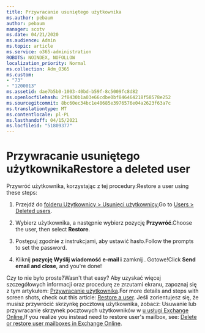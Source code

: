 ```yaml
---
title: Przywracanie usuniętego użytkownika
ms.author: pebaum
author: pebaum
manager: scotv
ms.date: 04/21/2020
ms.audience: Admin
ms.topic: article
ms.service: o365-administration
ROBOTS: NOINDEX, NOFOLLOW
localization_priority: Normal
ms.collection: Adm_O365
ms.custom:
- "73"
- "1200013"
ms.assetid: dae7b5b0-1003-40bd-b59f-8c5009fc8d82
ms.openlocfilehash: 2f8430b1a03e66cdbe0bf846464218f58578e252
ms.sourcegitcommit: 8bc60ec34bc1e40685e3976576e04a2623f63a7c
ms.translationtype: MT
ms.contentlocale: pl-PL
ms.lasthandoff: 04/15/2021
ms.locfileid: "51809377"
---
```

# <a name="restore-a-deleted-user"></a><span data-ttu-id="a8a54-102">Przywracanie usuniętego użytkownika</span><span class="sxs-lookup"><span data-stu-id="a8a54-102">Restore a deleted user</span></span>

<span data-ttu-id="a8a54-103">Przywróć użytkownika, korzystając z tej procedury:</span><span class="sxs-lookup"><span data-stu-id="a8a54-103">Restore a user using these steps:</span></span>
  
1. <span data-ttu-id="a8a54-104">Przejdź do [folderu Użytkownicy \> Usunięci użytkownicy.](https://admin.microsoft.com/adminportal/home#/deletedusers)</span><span class="sxs-lookup"><span data-stu-id="a8a54-104">Go to [Users \> Deleted users](https://admin.microsoft.com/adminportal/home#/deletedusers).</span></span>

2. <span data-ttu-id="a8a54-105">Wybierz użytkownika, a następnie wybierz pozycję **Przywróć**.</span><span class="sxs-lookup"><span data-stu-id="a8a54-105">Choose the user, then select **Restore**.</span></span>

3. <span data-ttu-id="a8a54-106">Postępuj zgodnie z instrukcjami, aby ustawić hasło.</span><span class="sxs-lookup"><span data-stu-id="a8a54-106">Follow the prompts to set the password.</span></span>

4. <span data-ttu-id="a8a54-107">Kliknij **pozycję Wyślij wiadomość e-mail i** zamknij . Gotowe!</span><span class="sxs-lookup"><span data-stu-id="a8a54-107">Click **Send email and close**, and you're done!</span></span>

<span data-ttu-id="a8a54-108">Czy to nie było proste?</span><span class="sxs-lookup"><span data-stu-id="a8a54-108">Wasn't that easy?</span></span> <span data-ttu-id="a8a54-109">Aby uzyskać więcej szczegółowych informacji oraz procedurę ze zrzutami ekranu, zapoznaj się z tym artykułem: [Przywracanie użytkownika](https://docs.microsoft.com/microsoft-365/admin/add-users/restore-user).</span><span class="sxs-lookup"><span data-stu-id="a8a54-109">For more details and steps with screen shots, check out this article: [Restore a user](https://docs.microsoft.com/microsoft-365/admin/add-users/restore-user).</span></span> <span data-ttu-id="a8a54-110">Jeśli zorientujesz się, że musisz przywrócić skrzynkę pocztową użytkownika, zobacz: Usuwanie lub przywracanie skrzynek pocztowych użytkowników w [u usługi Exchange Online.](https://docs.microsoft.com/exchange/recipients-in-exchange-online/delete-or-restore-mailboxes)</span><span class="sxs-lookup"><span data-stu-id="a8a54-110">If you realize you instead need to restore user's mailbox, see: [Delete or restore user mailboxes in Exchange Online](https://docs.microsoft.com/exchange/recipients-in-exchange-online/delete-or-restore-mailboxes).</span></span>